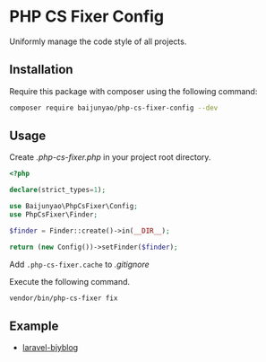 # PHP CS Fixer Config

Uniformly manage the code style of all projects.

## Installation

Require this package with composer using the following command:

```bash
composer require baijunyao/php-cs-fixer-config --dev
```

## Usage

Create *.php-cs-fixer.php* in your project root directory.

```php
<?php

declare(strict_types=1);

use Baijunyao\PhpCsFixer\Config;
use PhpCsFixer\Finder;

$finder = Finder::create()->in(__DIR__);

return (new Config())->setFinder($finder);
```

Add `.php-cs-fixer.cache` to *.gitignore*

Execute the following command.

```bash
vendor/bin/php-cs-fixer fix
```

## Example

- [laravel-bjyblog](https://github.com/baijunyao/laravel-bjyblog/blob/master/.php-cs-fixer.php)
